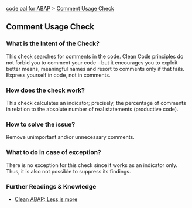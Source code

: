 [code pal for ABAP](../README.md) > [Comment Usage Check](comment-usage.md)

## Comment Usage Check

### What is the Intent of the Check?

This check searches for comments in the code. Clean Code principles do not forbid you to comment your code - but it encourages you to exploit better means, meaningful names and resort to comments only if that fails. Express yourself in code, not in comments.

### How does the check work?

This check calculates an indicator; precisely, the percentage of comments in relation to the absolute number of real statements (productive code).

### How to solve the issue?

Remove unimportant and/or unnecessary comments.

### What to do in case of exception?

There is no exception for this check since it works as an indicator only. Thus, it is also not possible to suppress its findings.

### Further Readings & Knowledge

* [Clean ABAP: Less is more](https://github.com/SAP/styleguides/blob/main/clean-abap/CleanABAP.md#express-yourself-in-code-not-in-comments)
